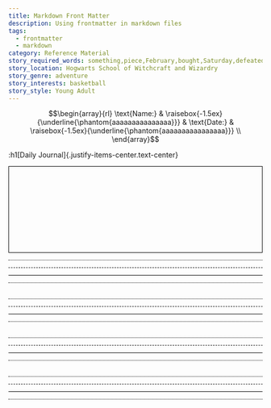 ```yaml
---
title: Markdown Front Matter
description: Using frontmatter in markdown files
tags: 
  - frontmatter
  - markdown
category: Reference Material
story_required_words: something,piece,February,bought,Saturday,defeated,trolly,treat,greedy,breakfast
story_location: Hogwarts School of Witchcraft and Wizardry
story_genre: adventure
story_interests: basketball
story_style: Young Adult
---
```


```math
\begin{array}{rl}
\text{Name:} & \raisebox{-1.5ex}{\underline{\phantom{aaaaaaaaaaaaaaa}}} &
\text{Date:} & \raisebox{-1.5ex}{\underline{\phantom{aaaaaaaaaaaaaaaa}}} \\
\end{array}
```

<style>
.line-sky {
    border-bottom: 1px dotted black;
    height: 1em;
}

.line-plane {
    border-bottom: 1px dashed black;
    height: 1em;
}
.line-ground {
    border-bottom: 1px solid black;
    height: 1em;
}
.line-worm {
    border-bottom: 1px dotted black;
    height: 1em;
}

.drawing-block {
    border: 1px solid black;
}

</style>

:h1[Daily Journal]{.justify-items-center.text-center}

<div class="drawing-block">
<br/>
<br/>
<br/>
<br/>
<br/>
<br/>
<br/>
<br/>
<br/>
<br/>
</div>

<div class="line-sky"></div>
<div class="line-plane"></div>
<div class="line-ground"></div>
<div class="line-worm"></div>
<br/>

<div class="line-sky"></div>
<div class="line-plane"></div>
<div class="line-ground"></div>
<div class="line-worm"></div>
<br/>
<div class="line-sky"></div>
<div class="line-plane"></div>
<div class="line-ground"></div>
<div class="line-worm"></div>
<br/>
<div class="line-sky"></div>
<div class="line-plane"></div>
<div class="line-ground"></div>
<div class="line-worm"></div>
<br/>
